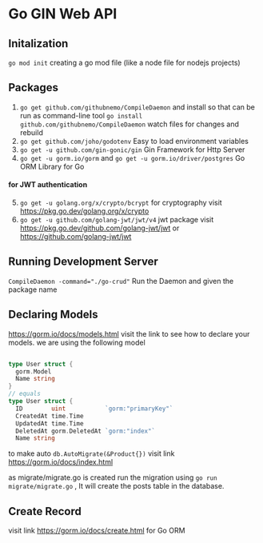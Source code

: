 # Go GIN Web API

## Initalization

`go mod init` creating a go mod file (like a node file for nodejs projects)

## Packages

1.  `go get github.com/githubnemo/CompileDaemon` and install so that can be run as command-line tool `go install github.com/githubnemo/CompileDaemon` watch files for changes and rebuild
2.  `go get github.com/joho/godotenv` Easy to load environment variables
3.  `go get -u github.com/gin-gonic/gin` Gin Framework for Http Server
4.  `go get -u gorm.io/gorm` and `go get -u gorm.io/driver/postgres` Go ORM Library for Go

#### for JWT authentication

5. `go get -u golang.org/x/crypto/bcrypt` for cryptography visit https://pkg.go.dev/golang.org/x/crypto
6. `go get -u github.com/golang-jwt/jwt/v4` jwt package visit https://pkg.go.dev/github.com/golang-jwt/jwt or https://github.com/golang-jwt/jwt

## Running Development Server

`CompileDaemon -command="./go-crud"` Run the Daemon and given the package name

## Declaring Models

https://gorm.io/docs/models.html visit the link to see how to declare your models.
we are using the following model

```go

type User struct {
  gorm.Model
  Name string
}
// equals
type User struct {
  ID        uint           `gorm:"primaryKey"`
  CreatedAt time.Time
  UpdatedAt time.Time
  DeletedAt gorm.DeletedAt `gorm:"index"`
  Name string
```

to make auto `db.AutoMigrate(&Product{})` visit link https://gorm.io/docs/index.html

as migrate/migrate.go is created run the migration using
`go run migrate/migrate.go` , It will create the posts table in the database.

## Create Record

visit link https://gorm.io/docs/create.html for Go ORM
